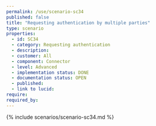 ```yaml
---
permalink: /use/scenario-sc34
published: false
title: "Requesting authentication by multiple parties"
type: scenario
properties:
  - id: SC34
  - category: Requesting authentication
  - description:
  - customer: All
  - component: Connector
  - level: Advanced
  - implementation status: DONE
  - documentation status: OPEN
  - published:
  - link to lucid:
require:
required_by:
---
```


{% include scenarios/scenario-sc34.md %}